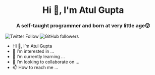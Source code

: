 <h1 align="center">Hi 👋, I'm Atul Gupta</h1>
<h3 align="center">A self-taught programmer and born at very little age😜</h3>

![Twitter Follow](https://img.shields.io/twitter/follow/atul4a2l?label=atul4a2l&logo=twitter&style=for-the-badge)
![GitHub followers](https://img.shields.io/github/followers/atul4a2l?logo=GitHub&style=for-the-badge)
- Hi 👋, I’m Atul Gupta
- 👀 I’m interested in ...
- 🌱 I’m currently learning ...
- 💞️ I’m looking to collaborate on ...
- 📫 How to reach me ...

<!---
atul4a2l/atul4a2l is a ✨ special ✨ repository because its `README.md` (this file) appears on your GitHub profile.
You can click the Preview link to take a look at your changes.
--->
